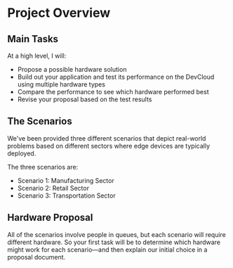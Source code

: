 # Project Overview
## Main Tasks

At a high level, I will:

  -  Propose a possible hardware solution
  -  Build out your application and test its performance on the DevCloud using multiple hardware types
  -  Compare the performance to see which hardware performed best
  -  Revise your proposal based on the test results

## The Scenarios

We've been provided three different scenarios that depict real-world problems based on different sectors where edge devices are typically deployed.

The three scenarios are:

  -  Scenario 1: Manufacturing Sector
  -  Scenario 2: Retail Sector
  -  Scenario 3: Transportation Sector


## Hardware Proposal

All of the scenarios involve people in queues, but each scenario will require different hardware. 
So your first task will be to determine which hardware might work for each scenario—and then explain our initial choice in a proposal document. 
